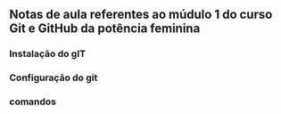 ## Notas de aula referentes ao múdulo 1 do curso Git e GitHub da potência feminina


### Instalação do gIT

### Configuração do git


### comandos